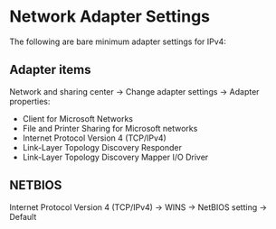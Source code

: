 
# Network Adapter Settings

The following are bare minimum adapter settings for IPv4:

## Adapter items

Network and sharing center -> Change adapter settings -> Adapter properties:

- Client for Microsoft Networks
- File and Printer Sharing for Microsoft networks
- Internet Protocol Version 4 (TCP/IPv4)
- Link-Layer Topology Discovery Responder
- Link-Layer Topology Discovery Mapper I/O Driver

## NETBIOS

Internet Protocol Version 4 (TCP/IPv4) -> WINS -> NetBIOS setting -> Default
